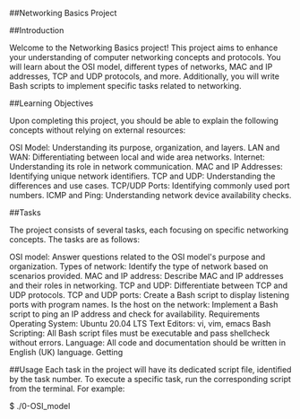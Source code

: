 ##Networking Basics Project

##Introduction

Welcome to the Networking Basics project! This project aims to enhance your understanding of computer networking concepts and protocols. 
You will learn about the OSI model, different types of networks, MAC and IP addresses, TCP and UDP protocols, and more. 
Additionally, you will write Bash scripts to implement specific tasks related to networking.

##Learning Objectives

Upon completing this project, you should be able to explain the following concepts without relying on external resources:

OSI Model: Understanding its purpose, organization, and layers.
LAN and WAN: Differentiating between local and wide area networks.
Internet: Understanding its role in network communication.
MAC and IP Addresses: Identifying unique network identifiers.
TCP and UDP: Understanding the differences and use cases.
TCP/UDP Ports: Identifying commonly used port numbers.
ICMP and Ping: Understanding network device availability checks.

##Tasks

The project consists of several tasks, each focusing on specific networking concepts. The tasks are as follows:

OSI model: Answer questions related to the OSI model's purpose and organization.
Types of network: Identify the type of network based on scenarios provided.
MAC and IP address: Describe MAC and IP addresses and their roles in networking.
TCP and UDP: Differentiate between TCP and UDP protocols.
TCP and UDP ports: Create a Bash script to display listening ports with program names.
Is the host on the network: Implement a Bash script to ping an IP address and check for availability.
Requirements
Operating System: Ubuntu 20.04 LTS
Text Editors: vi, vim, emacs
Bash Scripting: All Bash script files must be executable and pass shellcheck without errors.
Language: All code and documentation should be written in English (UK) language.
Getting

##Usage
Each task in the project will have its dedicated script file, identified by the task number. 
To execute a specific task, run the corresponding script from the terminal. For example:

$ ./0-OSI_model
